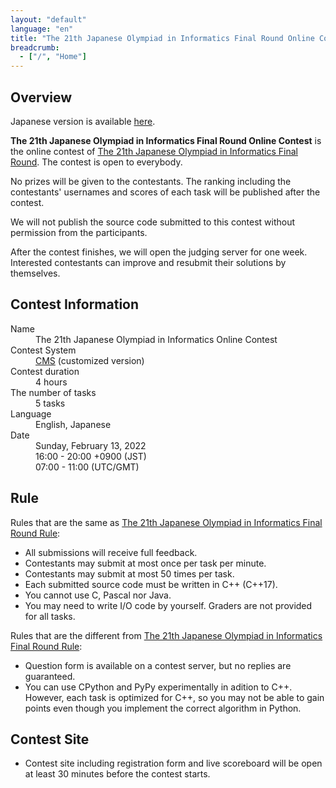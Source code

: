 ```yaml
---
layout: "default"
language: "en"
title: "The 21th Japanese Olympiad in Informatics Final Round Online Contest"
breadcrumb:
  - ["/", "Home"]
---
```


## Overview

Japanese version is available [here](./index.html).

**The 21th Japanese Olympiad in Informatics Final Round Online Contest** is the online contest of [The 21th Japanese Olympiad in Informatics Final Round](https://www.ioi-jp.org/joi/2021/honsen.html).
The contest is open to everybody.

No prizes will be given to the contestants. The ranking including the contestants' usernames and scores of each task will be published after the contest.

We will not publish the source code submitted to this contest without permission from the participants.

After the contest finishes, we will open the judging server for one week. Interested contestants can improve and resubmit their solutions by themselves.

## Contest Information

<dl>
  <dt>Name</dt>
    <dd>The 21th Japanese Olympiad in Informatics Online Contest</dd>

  <dt>Contest System</dt>
  <dd>
  <a href="https://github.com/cms-dev/cms/">CMS</a> (customized version)
  </dd>

  <dt>Contest duration</dt>
  <dd>4 hours</dd>

  <dt>The number of tasks</dt>
  <dd>5 tasks</dd>

  <dt>Language</dt>
  <dd>English, Japanese</dd>

  <dt>Date</dt>
  <dd>Sunday, February 13, 2022</dd>
  <dd>16:00 - 20:00 +0900 (JST)</dd>
  <dd>07:00 - 11:00 (UTC/GMT)</dd>
</dl>

## Rule

Rules that are the same as [The 21th Japanese Olympiad in Informatics Final Round Rule](https://www.ioi-jp.org/joi/2021/2022-ho-outline.html):

- All submissions will receive full feedback.
- Contestants may submit at most once per task per minute.
- Contestants may submit at most 50 times per task.
- Each submitted source code must be written in C++ (C++17).
- You cannot use C, Pascal nor Java.
- You may need to write I/O code by yourself. Graders are not provided for all tasks.

Rules that are the different from [The 21th Japanese Olympiad in Informatics Final Round Rule](https://www.ioi-jp.org/joi/2021/2022-ho-outline.html):

- Question form is available on a contest server, but no replies are guaranteed.
- You can use CPython and PyPy experimentally in adition to C++. However, each task is optimized for C++, so you may not be able to gain points even though you implement the correct algorithm in Python.

## Contest Site

- Contest site including registration form and live scoreboard will be open at least 30 minutes before the contest starts.

